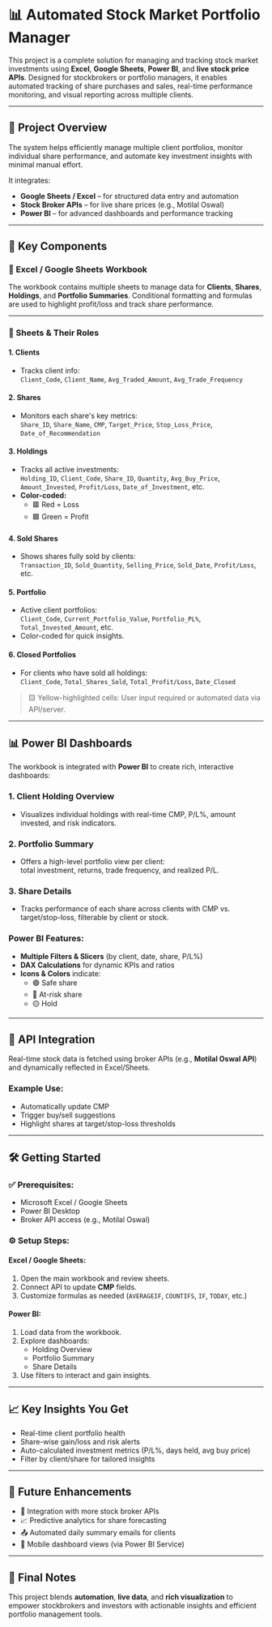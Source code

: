 # 📊 Automated Stock Market Portfolio Manager

This project is a complete solution for managing and tracking stock market investments using **Excel**, **Google Sheets**, **Power BI**, and **live stock price APIs**. Designed for stockbrokers or portfolio managers, it enables automated tracking of share purchases and sales, real-time performance monitoring, and visual reporting across multiple clients.

---

## 🚀 Project Overview

The system helps efficiently manage multiple client portfolios, monitor individual share performance, and automate key investment insights with minimal manual effort.

It integrates:
- **Google Sheets / Excel** – for structured data entry and automation
- **Stock Broker APIs** – for live share prices (e.g., Motilal Oswal)
- **Power BI** – for advanced dashboards and performance tracking

---

## 🧱 Key Components

### 📒 Excel / Google Sheets Workbook

The workbook contains multiple sheets to manage data for **Clients**, **Shares**, **Holdings**, and **Portfolio Summaries**. Conditional formatting and formulas are used to highlight profit/loss and track share performance.

---

### 📂 Sheets & Their Roles

#### 1. **Clients**
- Tracks client info:  
  `Client_Code`, `Client_Name`, `Avg_Traded_Amount`, `Avg_Trade_Frequency`

#### 2. **Shares**
- Monitors each share's key metrics:  
  `Share_ID`, `Share_Name`, `CMP`, `Target_Price`, `Stop_Loss_Price`, `Date_of_Recommendation`

#### 3. **Holdings**
- Tracks all active investments:  
  `Holding_ID`, `Client_Code`, `Share_ID`, `Quantity`, `Avg_Buy_Price`, `Amount_Invested`, `Profit/Loss`, `Date_of_Investment`, etc.  
- **Color-coded:**  
  - 🟥 Red = Loss  
  - 🟩 Green = Profit

#### 4. **Sold Shares**
- Shows shares fully sold by clients:  
  `Transaction_ID`, `Sold_Quantity`, `Selling_Price`, `Sold_Date`, `Profit/Loss`, etc.

#### 5. **Portfolio**
- Active client portfolios:  
  `Client_Code`, `Current_Portfolio_Value`, `Portfolio_PL%`, `Total_Invested_Amount`, etc.  
- Color-coded for quick insights.

#### 6. **Closed Portfolios**
- For clients who have sold all holdings:  
  `Client_Code`, `Total_Shares_Sold`, `Total_Profit/Loss`, `Date_Closed`

> 🟨 Yellow-highlighted cells: User input required or automated data via API/server.

---

## 📊 Power BI Dashboards

The workbook is integrated with **Power BI** to create rich, interactive dashboards:

### 1. **Client Holding Overview**
- Visualizes individual holdings with real-time CMP, P/L%, amount invested, and risk indicators.

### 2. **Portfolio Summary**
- Offers a high-level portfolio view per client:  
  total investment, returns, trade frequency, and realized P/L.

### 3. **Share Details**
- Tracks performance of each share across clients with CMP vs. target/stop-loss, filterable by client or stock.

### Power BI Features:
- **Multiple Filters & Slicers** (by client, date, share, P/L%)
- **DAX Calculations** for dynamic KPIs and ratios
- **Icons & Colors** indicate:  
  - 🟢 Safe share  
  - 🔴 At-risk share  
  - 🟡 Hold

---

## 🔌 API Integration

Real-time stock data is fetched using broker APIs (e.g., **Motilal Oswal API**) and dynamically reflected in Excel/Sheets.

### Example Use:
- Automatically update CMP
- Trigger buy/sell suggestions
- Highlight shares at target/stop-loss thresholds

---

## 🛠 Getting Started

### ✅ Prerequisites:
- Microsoft Excel / Google Sheets
- Power BI Desktop
- Broker API access (e.g., Motilal Oswal)

### ⚙️ Setup Steps:

#### Excel / Google Sheets:
1. Open the main workbook and review sheets.
2. Connect API to update **CMP** fields.
3. Customize formulas as needed (`AVERAGEIF`, `COUNTIFS`, `IF`, `TODAY`, etc.)

#### Power BI:
1. Load data from the workbook.
2. Explore dashboards:
   - Holding Overview
   - Portfolio Summary
   - Share Details
3. Use filters to interact and gain insights.

---

## 📈 Key Insights You Get
- Real-time client portfolio health
- Share-wise gain/loss and risk alerts
- Auto-calculated investment metrics (P/L%, days held, avg buy price)
- Filter by client/share for tailored insights

---

## 🧩 Future Enhancements
- 🔄 Integration with more stock broker APIs
- 📈 Predictive analytics for share forecasting
- 📤 Automated daily summary emails for clients
- 📱 Mobile dashboard views (via Power BI Service)

---

## 💬 Final Notes

This project blends **automation**, **live data**, and **rich visualization** to empower stockbrokers and investors with actionable insights and efficient portfolio management tools.
